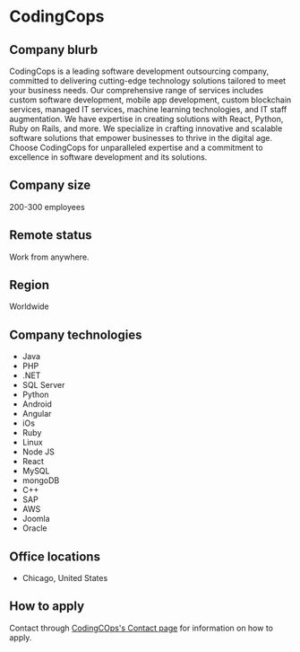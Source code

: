 # CodingCops

## Company blurb

CodingCops is a leading software development outsourcing company, committed to delivering cutting-edge technology solutions tailored to meet your business needs.
Our comprehensive range of services includes custom software development, mobile app development, custom blockchain services, managed IT services, machine learning technologies, and IT staff augmentation.
We have expertise in creating solutions with React, Python, Ruby on Rails, and more. We specialize in crafting innovative and scalable software solutions that empower businesses to thrive in the digital age.
Choose CodingCops for unparalleled expertise and a commitment to excellence in software development and its solutions.

## Company size

200-300 employees

## Remote status

Work from anywhere.

## Region

Worldwide

## Company technologies

* Java
* PHP
* .NET
* SQL Server
* Python
* Android
* Angular
* iOs
* Ruby
* Linux
* Node JS
* React
* MySQL
* mongoDB
* C++
* SAP
* AWS
* Joomla
* Oracle

## Office locations

* Chicago, United States

## How to apply

Contact through [CodingCOps's Contact page](https://codingcops.com/contact/) for information on how to apply.
